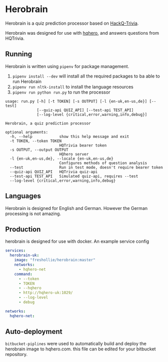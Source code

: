 # Herobrain

Herobrain is a quiz prediction processor based on [HackQ-Trivia](https://github.com/Exaphis/HackQ-Trivia).

Herobrain was designed for use with [hqhero](https://github.com/freshollie/hqhero), and answers questions from HQTrivia.

## Running

Herobrain is written using `pipenv` for package management.

1. `pipenv install --dev` will install all the required packages to ba able to run Herobrain
1. `pipenv run nltk-install` to install the language resources
1. `pipenv run python run.py` to run the processor

```
usage: run.py [-h] [-t TOKEN] [-s OUTPUT] [-l {en-uk,en-us,de}] [--test]
              [--quiz-api QUIZ_API] [--test-api TEST_API]
              [--log-level {critical,error,warning,info,debug}]

Herobrain, a quiz prediction processor

optional arguments:
  -h, --help            show this help message and exit
  -t TOKEN, --token TOKEN
                        HQTrivia bearer token
  -s OUTPUT, --output OUTPUT
                        HQhero server
  -l {en-uk,en-us,de}, --locale {en-uk,en-us,de}
                        Configures methods of question analysis
  --test                Run in test mode, doesn't require bearer token
  --quiz-api QUIZ_API   HQTrivia quiz-api
  --test-api TEST_API   Simulated quiz-api, requires --test
  --log-level {critical,error,warning,info,debug}
```

## Languages

Herobrain is designed for English and German. However the German processing is not amazing.

## Production

herobrain is designed for use with docker. An example service config

```yml
services:
  herobrain-uk:
    image: "freshollie/herobrain:master"
    networks:
      - hqhero-net
    command:
      - --token 
      - TOKEN
      - --hqhero 
      - http://hqhero-uk:1029/
      - --log-level 
      - debug

networks:
  hqhero-net:
```

## Auto-deployment

`bitbucket-piplines` were used to automatically build and deploy the herobrain image to hqhero.com.
this file can be edited for your bitbucket repository.
